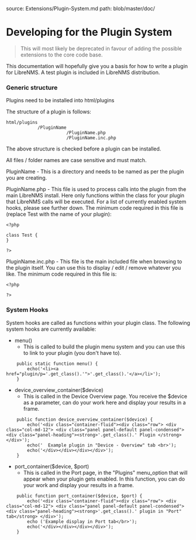 source: Extensions/Plugin-System.md
path: blob/master/doc/
# Developing for the Plugin System

> This will most likely be deprecated in favour of adding the possible extensions to the core code base.

This documentation will hopefully give you a basis for how to write a plugin for LibreNMS.
A test plugin is included in LibreNMS distribution.

### Generic structure ###

Plugins need to be installed into html/plugins

The structure of a plugin is follows:

```
html/plugins
            /PluginName
                       /PluginName.php
                       /PluginName.inc.php
```

The above structure is checked before a plugin can be installed.

All files / folder names are case sensitive and must match.

PluginName - This is a directory and needs to be named as per the plugin you are creating.

PluginName.php - This file is used to process calls into the plugin from the main LibreNMS install.
                 Here only functions within the class for your plugin that LibreNMS calls will be executed.
                 For a list of currently enabled system hooks, please see further down.
                 The minimum code required in this file is (replace Test with the name of your plugin):
```
<?php

class Test {
}

?>
```

PluginName.inc.php - This file is the main included file when browsing to the plugin itself.
                     You can use this to display / edit / remove whatever you like.
                     The minimum code required in this file is:
```
<?php

?>
```

### System Hooks ###

System hooks are called as functions within your plugin class. 
The following system hooks are currently available:

* menu()
  * This is called to build the plugin menu system and you can use this to link to your plugin (you don't have to).
```
    public static function menu() {
        echo('<li><a href="plugin/p='.get_class().'">'.get_class().'</a></li>');
    }
```

* device_overview_container($device)
  * This is called in the Device Overview page. You receive the $device as a parameter, can do your work here and display your results in a frame. 

```
    public function device_overview_container($device) {
        echo('<div class="container-fluid"><div class="row"> <div class="col-md-12"> <div class="panel panel-default panel-condensed"> <div class="panel-heading"><strong>'.get_class().' Plugin </strong> </div>');
        echo('  Example plugin in "Device - Overview" tab <br>');
        echo('</div></div></div></div>');
    }
```

* port_container($device, $port)
  * This is called in the Port page, in the "Plugins" menu_option that will appear when your plugin gets enabled. In this function, you can do your work and display your results in a frame. 

```
    public function port_container($device, $port) {
        echo('<div class="container-fluid"><div class="row"> <div class="col-md-12"> <div class="panel panel-default panel-condensed"> <div class="panel-heading"><strong>'.get_class().' plugin in "Port" tab</strong> </div>');
        echo ('Example display in Port tab</br>');
        echo('</div></div></div></div>');
    }
```

